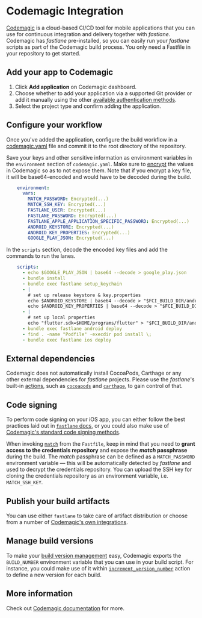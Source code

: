 # Codemagic Integration

[Codemagic](https://codemagic.io/) is a cloud-based CI/CD tool for mobile applications that you can use for continuous integration and delivery together with *fastlane*. Codemagic has *fastlane* pre-installed, so you can easily run your *fastlane* scripts as part of the Codemagic build process. You only need a Fastfile in your repository to get started.

## Add your app to Codemagic

1. Click **Add application** on Codemagic dashboard.
2. Choose whether to add your application via a supported Git provider or add it manually using the other [available authentication methods](https://docs.codemagic.io/getting-started/adding-apps-from-custom-sources/).
3. Select the project type and confirm adding the application.

## Configure your workflow

Once you've added the application, configure the build workflow in a [codemagic.yaml](https://docs.codemagic.io/getting-started/yaml/) file and commit it to the root directory of the repository. 

Save your keys and other sensitive information as environment variables in the `environment` section of `codemagic.yaml`. Make sure to [encrypt](https://docs.codemagic.io/building/encrypting/) the values in Codemagic so as to not expose them. Note that if you encrypt a key file, it will be base64-encoded and would have to be decoded during the build.

```yaml
    environment:
      vars:
        MATCH_PASSWORD: Encrypted(...)
        MATCH_SSH_KEY: Encrypted(...)
        FASTLANE_USER: Encrypted(...)
        FASTLANE_PASSWORD: Encrypted(...)
        FASTLANE_APPLE_APPLICATION_SPECIFIC_PASSWORD: Encrypted(...)
        ANDROID_KEYSTORE: Encrypted(...)
        ANDROID_KEY_PROPERTIES: Encrypted(...)
        GOOGLE_PLAY_JSON: Encrypted(...)
```

In the `scripts` section, decode the encoded key files and add the commands to run the lanes.

```yaml
    scripts:
      - echo $GOOGLE_PLAY_JSON | base64 --decode > google_play.json
      - bundle install
      - bundle exec fastlane setup_keychain
      - |
        # set up release keystore & key.properties
        echo $ANDROID_KEYSTORE | base64 --decode > "$FCI_BUILD_DIR/android/app/itc-release.keystore"
        echo $ANDROID_KEY_PROPERTIES | base64 --decode > "$FCI_BUILD_DIR/android/key.properties"
      - |
        # set up local properties
        echo "flutter.sdk=$HOME/programs/flutter" > "$FCI_BUILD_DIR/android/local.properties"
      - bundle exec fastlane android deploy
      - find . -name "Podfile" -execdir pod install \;
      - bundle exec fastlane ios deploy
```

## External dependencies

Codemagic does not automatically install CocoaPods, Carthage or any other external dependencies for _fastlane_ projects. Please use the _fastlane_'s built-in [actions](https://docs.fastlane.tools/actions/), such as [`cocoapods`](https://docs.fastlane.tools/actions/cocoapods/) and [`carthage`](https://docs.fastlane.tools/actions/carthage/), to gain control of that.

## Code signing

To perform code signing on your iOS app, you can either follow the best practices laid out in [`fastlane` docs](https://docs.fastlane.tools/codesigning/getting-started/#using-match), or you could also make use of [Codemagic's standard code signing methods](https://docs.codemagic.io/code-signing-yaml/signing-ios/).

When invoking [`match`](https://docs.fastlane.tools/actions/match/) from the `Fastfile`, keep in mind that you need to **grant access to the credentials repository** and expose the **_match_ passphrase** during the build. The _match_ passphrase can be defined as a `MATCH_PASSWORD` environment variable — this will be automatically detected by _fastlane_ and used to decrypt the credentials repository. You can upload the SSH key for cloning the credentials repository as an environment variable, i.e. `MATCH_SSH_KEY`. 

## Publish your build artifacts

You can use either `fastlane` to take care of artifact distribution or choose from a number of [Codemagic's own integrations](https://docs.codemagic.io/publishing-yaml/distribution/).

## Manage build versions

To make your [build version management](https://docs.codemagic.io/building/build-versioning/) easy, Codemagic exports the `BUILD_NUMBER` environment variable that you can use in your build script. For instance, you could make use of it within [`increment_version_number`](https://docs.fastlane.tools/actions/increment_version_number/) action to define a new version for each build.

## More information

Check out [Codemagic documentation](https://docs.codemagic.io/) for more.
